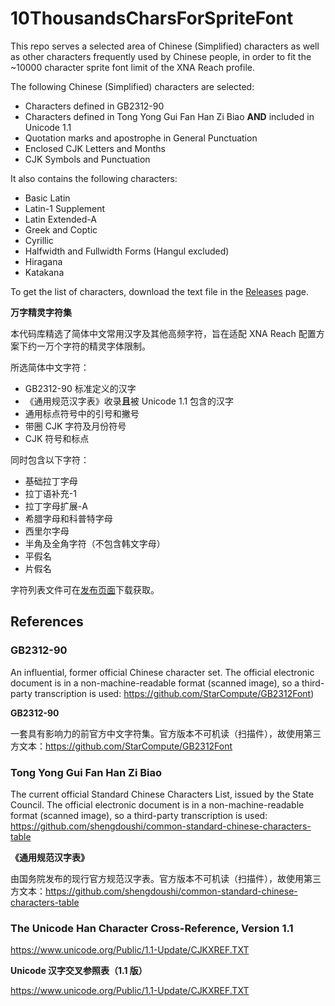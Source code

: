 # 10ThousandsCharsForSpriteFont

This repo serves a selected area of Chinese (Simplified) characters as well as other characters frequently used by Chinese people, in order to fit the ~10000 character sprite font limit of the XNA Reach profile.

The following Chinese (Simplified) characters are selected:
- Characters defined in GB2312-90
- Characters defined in Tong Yong Gui Fan Han Zi Biao **AND** included in Unicode 1.1
- Quotation marks and apostrophe in General Punctuation
- Enclosed CJK Letters and Months
- CJK Symbols and Punctuation

It also contains the following characters:
- Basic Latin
- Latin-1 Supplement
- Latin Extended-A
- Greek and Coptic
- Cyrillic
- Halfwidth and Fullwidth Forms (Hangul excluded)
- Hiragana
- Katakana

To get the list of characters, download the text file in the [Releases](https://github.com/SadPencil/10ThousandsCharsForSpriteFont/releases) page.

**万字精灵字符集**

本代码库精选了简体中文常用汉字及其他高频字符，旨在适配 XNA Reach 配置方案下约一万个字符的精灵字体限制。

所选简体中文字符：
- GB2312-90 标准定义的汉字
- 《通用规范汉字表》收录**且**被 Unicode 1.1 包含的汉字
- 通用标点符号中的引号和撇号
- 带圈 CJK 字符及月份符号
- CJK 符号和标点

同时包含以下字符：
- 基础拉丁字母
- 拉丁语补充-1
- 拉丁字母扩展-A
- 希腊字母和科普特字母
- 西里尔字母
- 半角及全角字符（不包含韩文字母）
- 平假名
- 片假名

字符列表文件可在[发布页面](https://github.com/SadPencil/10ThousandsCharsForSpriteFont/releases)下载获取。

## References

### GB2312-90

An influential, former official Chinese character set. The official electronic document is in a non-machine-readable format (scanned image), so a third-party transcription is used: https://github.com/StarCompute/GB2312Font)

**GB2312-90**

一套具有影响力的前官方中文字符集。官方版本不可机读（扫描件），故使用第三方文本：https://github.com/StarCompute/GB2312Font

### Tong Yong Gui Fan Han Zi Biao

The current official Standard Chinese Characters List, issued by the State Council. The official electronic document is in a non-machine-readable format (scanned image), so a third-party transcription is used: https://github.com/shengdoushi/common-standard-chinese-characters-table

**《通用规范汉字表》**

由国务院发布的现行官方规范汉字表。官方版本不可机读（扫描件），故使用第三方文本：https://github.com/shengdoushi/common-standard-chinese-characters-table

### The Unicode Han Character Cross-Reference, Version 1.1

https://www.unicode.org/Public/1.1-Update/CJKXREF.TXT

**Unicode 汉字交叉参照表（1.1 版）**

https://www.unicode.org/Public/1.1-Update/CJKXREF.TXT